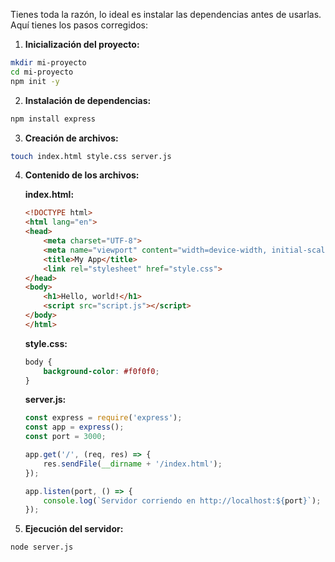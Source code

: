 Tienes toda la razón, lo ideal es instalar las dependencias antes de usarlas. Aquí tienes los pasos corregidos:

1. **Inicialización del proyecto:**
```bash
mkdir mi-proyecto
cd mi-proyecto
npm init -y
```

2. **Instalación de dependencias:**
```bash
npm install express
```

3. **Creación de archivos:**
```bash
touch index.html style.css server.js
```

4. **Contenido de los archivos:**

   **index.html:**
   ```html
   <!DOCTYPE html>
   <html lang="en">
   <head>
       <meta charset="UTF-8">
       <meta name="viewport" content="width=device-width, initial-scale=1.0">
       <title>My App</title>
       <link rel="stylesheet" href="style.css">
   </head>
   <body>
       <h1>Hello, world!</h1>
       <script src="script.js"></script>
   </body>
   </html>
   ```

   **style.css:**
   ```css
   body {
       background-color: #f0f0f0;
   }
   ```

   **server.js:**
   ```javascript
   const express = require('express');
   const app = express();
   const port = 3000;

   app.get('/', (req, res) => {
       res.sendFile(__dirname + '/index.html');
   });

   app.listen(port, () => {
       console.log(`Servidor corriendo en http://localhost:${port}`);
   });
   ```

5. **Ejecución del servidor:**
```bash
node server.js
```